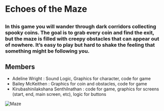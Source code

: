 # Echoes of the Maze
## 
### In this game you will wander through dark corridors collecting spooky coins. The goal is to grab every coin and find the exit, but the maze is filled with creepy obstacles that can appear out of nowhere. It’s easy to play but hard to shake the feeling that something might be following you.

## Members
* Adeline Wright  : Sound Logic, Graphics for character, code for game
* Bailey McKeithen : Graphics for coin and obstacles, code for game
* Kirubashinilakshana Senthilnathan : code for game, graphics for screens (start, end, main screen, etc), logic for buttons 

![Maze]()
